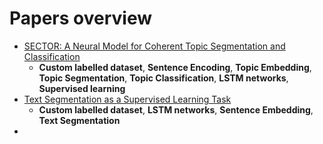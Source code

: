 # Papers overview
* [SECTOR: A Neural Model for Coherent Topic Segmentation and Classification](https://doi.org/10.1162/tacl_a_00261)
  * **Custom labelled dataset**, **Sentence Encoding**, **Topic Embedding**, **Topic Segmentation**, **Topic Classification**, **LSTM networks**, **Supervised learning**
* [Text Segmentation as a Supervised Learning Task](https://doi.org/10.48550/arXiv.1803.09337)
  * **Custom labelled dataset**, **LSTM networks**, **Sentence Embedding**, **Text Segmentation**
* 
